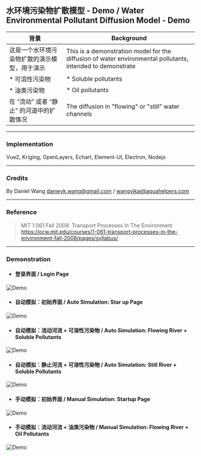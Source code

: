## 水环境污染物扩散模型 - Demo / Water Environmental Pollutant Diffusion Model - Demo

| 背景  | Background |
|-----------------------------|----------------------------------------------------|
| 这是一个水环境污染物扩散的演示模型，用于演示 | This is a demonstration model for the diffusion of water environmental pollutants, intended to demonstrate |
| * 可溶性污染物              | * Soluble pollutants                               |
| * 油类污染物                | * Oil pollutants                                   |
| 在 “流动” 或者 “静止” 的河道中的扩散情况 | The diffusion in "flowing" or "still" water channels |


---

### Implementation
Vue2, Kriging, OpenLayers, Echart, Element-UI, Electron, Nodejs   

---

### Credits
By Daniel Wang <danwyk.wang@gmail.com> / <wangyikai@aquahelpers.com>  

---

### Reference

> MIT 1.061 Fall 2008: Transport Processes In The Environment   
> https://ocw.mit.edu/courses/1-061-transport-processes-in-the-environment-fall-2008/pages/syllabus/   

---

### Demonstration
* #### 登录界面 / Login Page
![Demo](https://github.com/danwyk/kriging_diffusion_app/blob/main/login.png)

* #### 自动模拟：初始界面 / Auto Simulation: Star up Page
![Demo](https://github.com/danwyk/kriging_diffusion_app/blob/main/steady.png)

* #### 自动模拟：流动河流 + 可溶性污染物 / Auto Simulation: Flowing River + Soluble Pollutants
![Demo](https://github.com/danwyk/kriging_diffusion_app/blob/main/auto2.png)

* #### 自动模拟：静止河流 + 可溶性污染物 / Auto Simulation: Still River + Soluble Pollutants
![Demo](https://github.com/danwyk/kriging_diffusion_app/blob/main/auto1.png)

* #### 手动模拟：初始界面 / Manual Simulation: Startup Page
![Demo](https://github.com/danwyk/kriging_diffusion_app/blob/main/manual.png)

* #### 手动模拟：流动河流 + 油类污染物 / Manual Simulation: Flowing River + Oil Pollutants
![Demo](https://github.com/danwyk/kriging_diffusion_app/blob/main/manual1.png)

